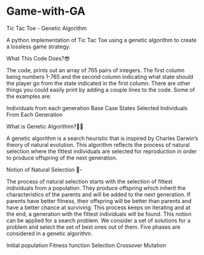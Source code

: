 # Game-with-GA

Tic Tac Toe - Genetic Algorithm 

A python implementation of Tic Tac Toe using a genetic algorithm to create a lossless game strategy.

What This Code Does?😎

The code, prints out an array of 765 pairs of integers. The first column being numbers 1-765 and the second column indicating what state should the player go from the state indicated in the first column. There are other things you could easily print by adding a couple lines to the code. Some of the examples are:

Individuals from each generation
Base Case States
Selected Individuals From Each Generation

What is Genetic Algorithim?🤔🤔

A genetic algorithm is a search heuristic that is inspired by Charles Darwin’s theory of natural evolution. This algorithm reflects the process of natural selection where the fittest individuals are selected for reproduction in order to produce offspring of the next generation.

Notion of Natural Selection 🙌-

The process of natural selection starts with the selection of fittest individuals from a population. They produce offspring which inherit the characteristics of the parents and will be added to the next generation. If parents have better fitness, their offspring will be better than parents and have a better chance at surviving. This process keeps on iterating and at the end, a generation with the fittest individuals will be found.
This notion can be applied for a search problem. We consider a set of solutions for a problem and select the set of best ones out of them.
Five phases are considered in a genetic algorithm.

Initial population
Fitness function
Selection
Crossover
Mutation

